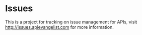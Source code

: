 Issues
==============

This is a project for tracking on issue management for APIs, visit http://issues.apievangelist.com for more information.
